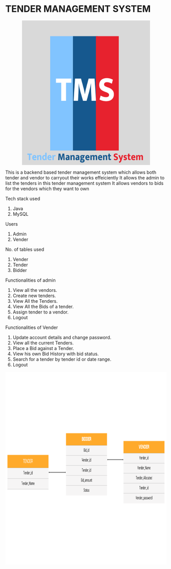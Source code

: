 #                                                     TENDER MANAGEMENT SYSTEM

<p align="center">
  <img align="center" alt="coding" left="50" width="400" Height="450" src="https://github.com/Soumit-Das/goofy-tray-3901/blob/master/turning.png">
</p>

<!-- <img align="center" alt="coding" left="50" width="400" Height="450" src="https://github.com/Soumit-Das/goofy-tray-3901/blob/master/turning.png"> -->


This is a backend based tender management system which allows both tender and vendor to carryout their works effeiciently
It allows the admin to list the tenders in this tender management system
It allows vendors to bids for the vendors which they want to own



Tech stack used

1. Java
2. MySQL

Users 

1. Admin
2. Vender


No. of tables used

1. Vender
2. Tender
3. Bidder


Functionalities of admin

1. View all the vendors.
2. Create new tenders.
3. View All the Tenders.
4. View All the Bids of a tender.
5. Assign tender to a vendor.
6. Logout


Functionalities of Vender

1. Update account details and change password.
2. View all the current Tenders.
3. Place a Bid against a Tender.
4. View his own Bid History with bid status.
5. Search for a tender by tender id or date range.
6. Logout


<img align="right" alt="coding" width="1100" Height="600" src="https://github.com/Soumit-Das/goofy-tray-3901/blob/master/Action%20Item.png">
